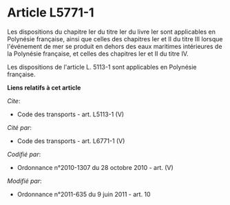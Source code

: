 # Article L5771-1

Les dispositions du chapitre Ier du titre Ier du livre Ier sont applicables en Polynésie française, ainsi que celles des
chapitres Ier et II du titre III lorsque l'événement de mer se produit en dehors des eaux maritimes intérieures de la
Polynésie française, et celles des chapitres Ier et II du titre IV. 

Les dispositions de l'article L. 5113-1 sont applicables en Polynésie française.

**Liens relatifs à cet article**

_Cite_:

  - Code des transports - art. L5113-1 (V)

_Cité par_:

  - Code des transports - art. L6771-1 (V)

_Codifié par_:

  - Ordonnance n°2010-1307 du 28 octobre 2010 - art. (V)

_Modifié par_:

  - Ordonnance n°2011-635 du 9 juin 2011 - art. 10

